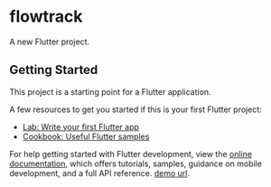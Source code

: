 # flowtrack

A new Flutter project.

## Getting Started

This project is a starting point for a Flutter application.

A few resources to get you started if this is your first Flutter project:

- [Lab: Write your first Flutter app](https://docs.flutter.dev/get-started/codelab)
- [Cookbook: Useful Flutter samples](https://docs.flutter.dev/cookbook)

For help getting started with Flutter development, view the
[online documentation](https://docs.flutter.dev/), which offers tutorials,
samples, guidance on mobile development, and a full API reference.
[demo url](https://drive.google.com/file/d/1z_ZmzuKFS1juBKyIRYmYsDI2rRqbNiEt/view?usp=drivesdk).